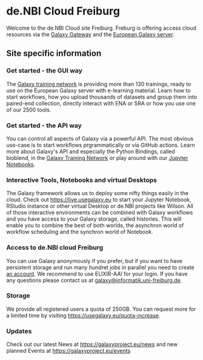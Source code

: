 # de.NBI Cloud Freiburg

Welcome to the de.NBI Cloud site Freiburg. Freburg is offering access cloud resources
via the [Galaxy Gateway](https://galaxyproject.org) and the [European Galaxy server](https://usegalaxy.eu).


## Site specific information

### Get started - the GUI way

The [Galaxy training network](https://training.galaxyproject.org) is providing more than 130 trainings, ready to use on the European Galaxy server with e-learning material. Learn how to start workflows, how you upload thousands of datasets and group them into paired-end collection, directly interact with
ENA or SRA or how you use one of our 2500 tools.

### Get started - the API way

You can control all aspects of Galaxy via a powerful API. The most obvious use-case is to start workflows prgrammatically or via GitHub actions.
Learn more about Galaxy's API and especially the Python Bindings, called bioblend, in the [Galaxy Training Network](https://training.galaxyproject.org/training-material/topics/dev/tutorials/bioblend-api/) or play around with our [Jupyter Notebooks](https://mybinder.org/v2/gh/nsoranzo/bioblend-tutorial/master).

### Interactive Tools, Notebooks and virtual Desktops

The Galaxy framework allows us to deploy some nifty things easily in the cloud. Check out https://live.usegalaxy.eu to start your Jupyter Notebook, RStudio instance
or other virtual Desktop or de.NBI projects like Wilson. All of those interactive environments can be combined with Galaxy workflows and you have access to
your Galaxy storage, called histories. This will enable you to combine the best of both worlds, the asynchron world of workflow scheduling and the synchron world of 
Notebook.

### Access to de.NBI cloud Freiburg

You can use Galaxy anonymously if you prefer, but if you want to have persistent storage and run many hundret
jobs in parallel you need to create [an account](https://usegalaxy.eu/login). We recommend to use ELIXIR-AAI for your login.
If you have any questions please contact us at galaxy@informatik.uni-freiburg.de.

### Storage

We provide all registered users a quota of 250GB. You can request more for a limited time by visiting https://usegalaxy.eu/quota-increase. 

### Updates

Check out our latest News at https://galaxyproject.eu/news and new planned Events at https://galaxyproject.eu/events
